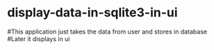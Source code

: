 # display-data-in-sqlite3-in-ui
#This application just takes the data from user and stores in database 
#Later it displays in ui
